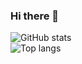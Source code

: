 ### Hi there 👋

<!--
**zqhhh/zqhhh** is a ✨ _special_ ✨ repository because its `README.md` (this file) appears on your GitHub profile.

Here are some ideas to get you started:

- 🔭 I’m currently working on ...
- 🌱 I’m currently learning ...
- 👯 I’m looking to collaborate on ...
- 🤔 I’m looking for help with ...
- 💬 Ask me about ...
- 📫 How to reach me: ...
- 😄 Pronouns: ...
- ⚡ Fun fact: ...
-->
![GitHub stats](https://github-readme-stats-sigma-five.vercel.app/api?username=gamelife2025&show_icons=true&include_all_commits=true&show_icons=true&count_private=true)  
![Top langs](https://github-readme-stats-sigma-five.vercel.app/api/top-langs/?username=gamelife2025&layout=compact&exclude_repo=glype)
